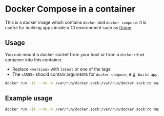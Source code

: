 # Docker Compose in a container

This is a docker image which contains `docker` and `docker compose`. It is useful for building apps inside a CI environment such as [Drone](https://docs.drone.io/).

## Usage

You can mount a docker socket from your host or from a `docker:dind` container into this container.

- Replace `<version>` with `latest` or one of the tags.
- The `<ARGS>` should contain arguments for `docker compose`, e.g. `build app`.

```bash
docker run -it --rm -v /var/run/docker.sock:/var/run/docker.sock:ro mazzolino/docker:<version> <ARGS>
```

## Example usage

```bash
docker run -it --rm -v /var/run/docker.sock:/var/run/docker.sock:ro mazzolino/docker:2.2.3 build app
```
